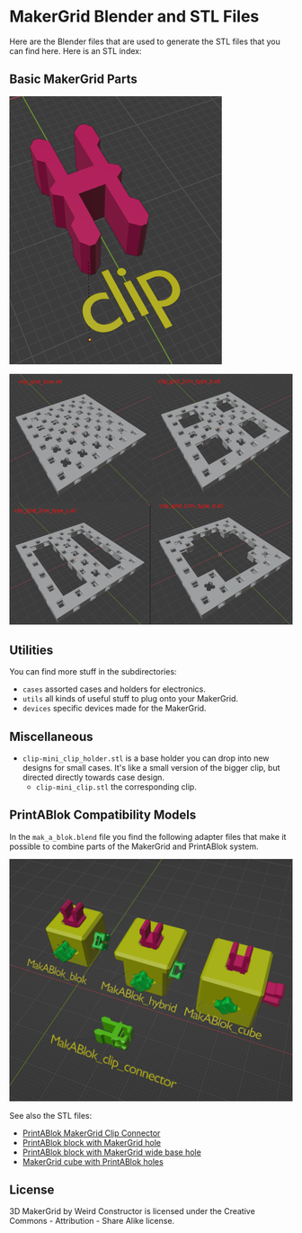 # MakerGrid Blender and STL Files

Here are the Blender files that are used to generate the
STL files that you can find here. Here is an STL index:

## Basic MakerGrid Parts

![MakerGrid Clip](../res/clip.png)

![MakerGrid Overview](../res/maker_grid_overview.png)

## Utilities

You can find more stuff in the subdirectories:

- `cases` assorted cases and holders for electronics.
- `utils` all kinds of useful stuff to plug onto your MakerGrid.
- `devices` specific devices made for the MakerGrid.

## Miscellaneous 

- `clip-mini_clip_holder.stl` is a base holder you can drop into new designs
for small cases. It's like a small version of the bigger clip, but directed
directly towards case design.
    - `clip-mini_clip.stl` the corresponding clip.

## PrintABlok Compatibility Models

In the `mak_a_blok.blend` file you find the following adapter files
that make it possible to combine parts of the MakerGrid and PrintABlok system.

![MakABlok](../res/makablok_adapters.png)

See also the STL files:

- [PrintABlok MakerGrid Clip Connector](mak_a_blok-MakABlok_clip_connector.stl)
- [PrintABlok block with MakerGrid hole](mak_a_blok-MakABlok_blok.stl)
- [PrintABlok block with MakerGrid wide base hole](mak_a_blok-MakABlok_hybrid.stl)
- [MakerGrid cube with PrintABlok holes](mak_a_blok-MakABlok_cube.stl)

## License

3D MakerGrid by Weird Constructor is licensed under the
Creative Commons - Attribution - Share Alike license.
